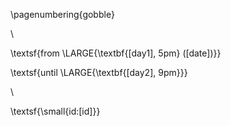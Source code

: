 \pagenumbering{gobble}

\ 

\textsf{from \LARGE{\textbf{[day1], 5pm} ([date])}}

\textsf{until \LARGE{\textbf{[day2], 9pm}}}

\ 

\textsf{\small{id:[id]}}
